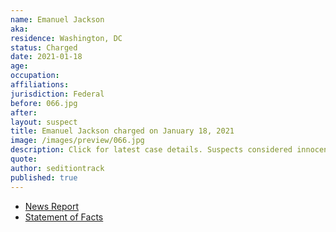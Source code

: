 ```yaml
---
name: Emanuel Jackson
aka:
residence: Washington, DC
status: Charged
date: 2021-01-18
age:
occupation:
affiliations:
jurisdiction: Federal
before: 066.jpg
after:
layout: suspect
title: Emanuel Jackson charged on January 18, 2021
image: /images/preview/066.jpg
description: Click for latest case details. Suspects considered innocent until proven guilty.
quote:
author: seditiontrack
published: true
---
```


- [News Report](https://www.nytimes.com/2021/01/18/us/riley-june-williams-emmanuel-jackson.html)
- [Statement of Facts](https://int.nyt.com/data/documenttools/emanuel-jackson-statement-of-facts/dde86d78bece2390/full.pdf)
